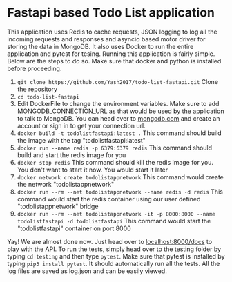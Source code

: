 # Fastapi based Todo List application
This application uses Redis to cache requests, JSON logging to log all the incoming requests and responses and
asyncio based motor driver for storing the data in MongoDB. It also uses Docker to run the entire application and pytest for tesing. Running this application
is fairly simple. Below are the steps to do so. Make sure that docker and python is installed before proceeding.

1. `git clone https://github.com/Yash2017/todo-list-fastapi.git` Clone the repository
2. `cd todo-list-fastapi`
3. Edit DockerFile to change the environment variables. Make sure to add MONGODB_CONNECTION_URL as that would be used by the application to talk to MongoDB. You can head over to
[mongodb.com](https://www.mongodb.com/) and create an account or sign in to get your connection url. 
5. `docker build -t todolistfastapi:latest .` This command should build the image with the tag "todolistfastapi:latest"
6. `docker run --name redis -p 6379:6379 redis` This command should build and start the redis image for you
7. `docker stop redis` This command should kill the redis image for you. You don't want to start it now. You would start it later
8. `docker network create todolistappnetwork` This command would create the network "todolistappnetwork"
9. `docker run --rm --net todolistappnetwork --name redis -d redis` This command would start the redis container using our user defined "todolistappnetwork"
bridge
8. `docker run --rm --net todolistappnetwork -it -p 8000:8000 --name todolistfastapi -d todolistfastapi` This command would start the "todolistfastapi" container on port 8000

Yay! We are almost done now. Just head over to [localhost:8000/docs](localhost:8000/docs) to play with the API. To run the tests, simply head over to the testing folder 
by typing `cd testing` and then type `pytest`. Make sure that pytest is installed by typing `pip3 install pytest`. It should automatically run all the tests.
All the log files are saved as log.json and can be easily viewed.
